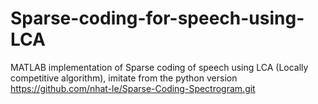 # Sparse-coding-for-speech-using-LCA
MATLAB implementation of Sparse coding of speech using LCA (Locally competitive algorithm), imitate from the python version https://github.com/nhat-le/Sparse-Coding-Spectrogram.git
